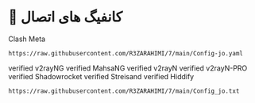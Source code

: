 # 🚀 کانفیگ های اتصال
Clash Meta 

```
https://raw.githubusercontent.com/R3ZARAHIMI/7/main/Config-jo.yaml
```

verified v2rayNG
verified MahsaNG
verified v2rayN
verified v2rayN-PRO
verified Shadowrocket
verified Streisand
verified Hiddify
```
https://raw.githubusercontent.com/R3ZARAHIMI/7/main/Config_jo.txt
```


